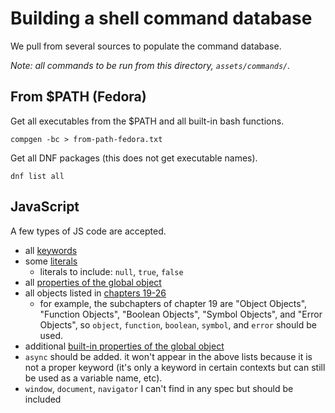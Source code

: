 # Building a shell command database

We pull from several sources to populate the command database.

*Note: all commands to be run from this directory, `assets/commands/`.*

## From $PATH (Fedora)

Get all executables from the $PATH and all built-in bash functions.

    compgen -bc > from-path-fedora.txt

Get all DNF packages (this does not get executable names).

    dnf list all

## JavaScript

A few types of JS code are accepted.

 - all [keywords](https://tc39.github.io/ecma262/#sec-keywords)
 - some [literals](https://tc39.github.io/ecma262/#sec-ecmascript-language-lexical-grammar-literals)
   - literals to include: `null`, `true`, `false`
 - all [properties of the global object](https://tc39.github.io/ecma262/#sec-global-object)
 - all objects listed in [chapters 19-26](https://tc39.github.io/ecma262/#sec-fundamental-objects)
   - for example, the subchapters of chapter 19 are "Object Objects", "Function Objects", "Boolean Objects", "Symbol Objects", and "Error Objects", so `object`, `function`, `boolean`, `symbol`, and `error` should be used.
 - additional [built-in properties of the global object](https://tc39.github.io/ecma262/#sec-additional-properties-of-the-global-object)
 - `async` should be added.  it won't appear in the above lists because it is not a proper keyword (it's only a keyword in certain contexts but can still be used as a variable name, etc).
 - `window`, `document`, `navigator` I can't find in any spec but should be included
